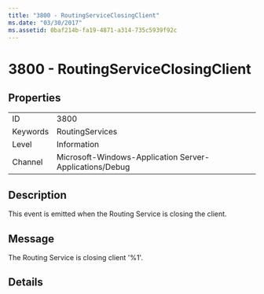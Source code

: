 ```yaml
---
title: "3800 - RoutingServiceClosingClient"
ms.date: "03/30/2017"
ms.assetid: 0baf214b-fa19-4871-a314-735c5939f92c
---
```

# 3800 - RoutingServiceClosingClient
## Properties  


|||  
|-|-|  
|ID|3800|  
|Keywords|RoutingServices|  
|Level|Information|  
|Channel|Microsoft-Windows-Application Server-Applications/Debug|  

## Description  
 This event is emitted when the Routing Service is closing the client.  

## Message  
 The Routing Service is closing client '%1'.  

## Details
